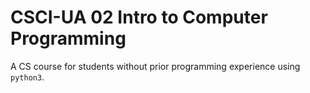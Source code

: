# CSCI-UA 02 Intro to Computer Programming
A CS course for students without prior programming experience using <code>python3</code>.
